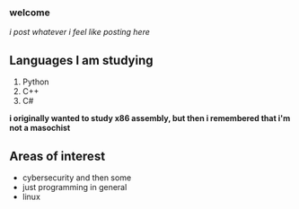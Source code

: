 ### welcome

*i post whatever i feel like posting here*


## Languages I am studying

1. Python
2. C++
3. C#

**i originally wanted to study x86 assembly, but then i remembered that i'm not a masochist**

## Areas of interest
- cybersecurity and then some
- just programming in general
- linux
